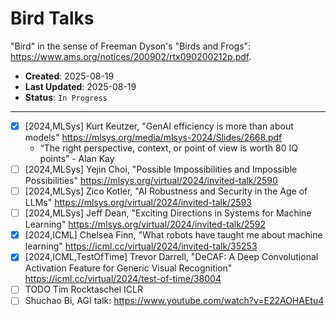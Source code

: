 # Bird Talks

"Bird" in the sense of Freeman Dyson's "Birds and Frogs": <https://www.ams.org/notices/200902/rtx090200212p.pdf>.

- **Created**: 2025-08-19
- **Last Updated**: 2025-08-19
- **Status**: `In Progress`

---

- [X] [2024,MLSys] Kurt Keutzer, "GenAI efficiency is more than about models" <https://mlsys.org/media/mlsys-2024/Slides/2668.pdf>
  - “The right perspective, context, or point of view is worth 80 IQ points” - Alan Kay
- [ ] [2024,MLSys] Yejin Choi, "Possible Impossibilities and Impossible Possibilities" <https://mlsys.org/virtual/2024/invited-talk/2590>
- [ ] [2024,MLSys] Zico Kotler, "AI Robustness and Security in the Age of LLMs" <https://mlsys.org/virtual/2024/invited-talk/2593>
- [ ] [2024,MLSys] Jeff Dean, "Exciting Directions in Systems for Machine Learning" <https://mlsys.org/virtual/2024/invited-talk/2592>
- [X] [2024,ICML] Chelsea Finn, "What robots have taught me about machine learning" <https://icml.cc/virtual/2024/invited-talk/35253>
- [X] [2024,ICML,TestOfTime] Trevor Darrell, "DeCAF: A Deep Convolutional Activation Feature for Generic Visual Recognition" <https://icml.cc/virtual/2024/test-of-time/38004>
- [ ] TODO Tim Rocktaschel ICLR
- [ ] Shuchao Bi, AGI talk: <https://www.youtube.com/watch?v=E22AOHAEtu4>
